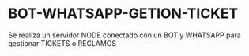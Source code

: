 # BOT-WHATSAPP-GETION-TICKET
Se realiza un servidor NODE   conectado con un BOT y WHATSAPP para gestionar TICKETS o RECLAMOS
